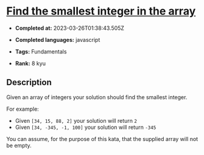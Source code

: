 # [Find the smallest integer in the array](https://www.codewars.com/kata/55a2d7ebe362935a210000b2)

- **Completed at:** 2023-03-26T01:38:43.505Z

- **Completed languages:** javascript

- **Tags:** Fundamentals

- **Rank:** 8 kyu

## Description

Given an array of integers your solution should find the smallest integer. 

For example:

- Given `[34, 15, 88, 2]` your solution will return `2`
- Given `[34, -345, -1, 100]` your solution will return `-345`

You can assume, for the purpose of this kata, that the supplied array will not be empty.
